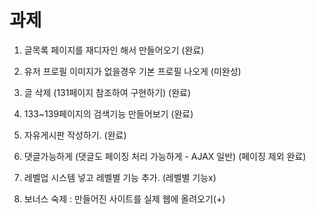 # 과제
1. 글목록 페이지를 재디자인 해서 만들어오기 (완료)

2. 유저 프로필 이미지가 없을경우 기본 프로필 나오게 (미완성)

3. 글 삭제 (131페이지 참조하여 구현하기) (완료)

4. 133~139페이지의 검색기능 만들어보기 (완료)

5. 자유게시판 작성하기. (완료)

6. 댓글가능하게 (댓글도 페이징 처리 가능하게 - AJAX 일반) (페이징 제외 완료)

7. 레벨업 시스템 넣고 레벨별 기능 추가. (레벨별 기능x)

8. 보너스 숙제 : 만들어진 사이트를 실제 웹에 올려오기(+)

